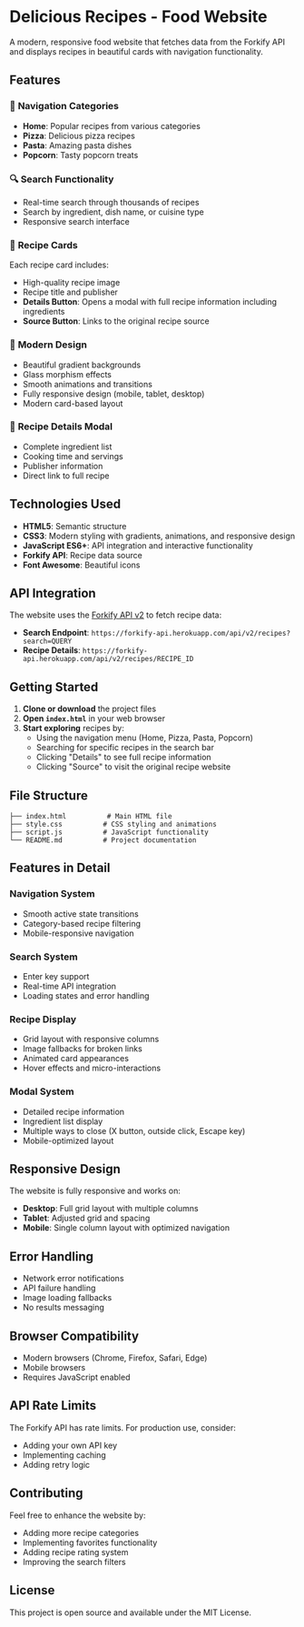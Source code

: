 # Delicious Recipes - Food Website

A modern, responsive food website that fetches data from the Forkify API and displays recipes in beautiful cards with navigation functionality.

## Features

### 🍕 **Navigation Categories**
- **Home**: Popular recipes from various categories
- **Pizza**: Delicious pizza recipes
- **Pasta**: Amazing pasta dishes  
- **Popcorn**: Tasty popcorn treats

### 🔍 **Search Functionality**
- Real-time search through thousands of recipes
- Search by ingredient, dish name, or cuisine type
- Responsive search interface

### 📱 **Recipe Cards**
Each recipe card includes:
- High-quality recipe image
- Recipe title and publisher
- **Details Button**: Opens a modal with full recipe information including ingredients
- **Source Button**: Links to the original recipe source

### 🎨 **Modern Design**
- Beautiful gradient backgrounds
- Glass morphism effects
- Smooth animations and transitions
- Fully responsive design (mobile, tablet, desktop)
- Modern card-based layout

### 📱 **Recipe Details Modal**
- Complete ingredient list
- Cooking time and servings
- Publisher information
- Direct link to full recipe

## Technologies Used

- **HTML5**: Semantic structure
- **CSS3**: Modern styling with gradients, animations, and responsive design
- **JavaScript ES6+**: API integration and interactive functionality
- **Forkify API**: Recipe data source
- **Font Awesome**: Beautiful icons

## API Integration

The website uses the [Forkify API v2](https://forkify-api.herokuapp.com/v2) to fetch recipe data:

- **Search Endpoint**: `https://forkify-api.herokuapp.com/api/v2/recipes?search=QUERY`
- **Recipe Details**: `https://forkify-api.herokuapp.com/api/v2/recipes/RECIPE_ID`

## Getting Started

1. **Clone or download** the project files
2. **Open `index.html`** in your web browser
3. **Start exploring** recipes by:
   - Using the navigation menu (Home, Pizza, Pasta, Popcorn)
   - Searching for specific recipes in the search bar
   - Clicking "Details" to see full recipe information
   - Clicking "Source" to visit the original recipe website

## File Structure

```
├── index.html          # Main HTML file
├── style.css          # CSS styling and animations
├── script.js          # JavaScript functionality
└── README.md          # Project documentation
```

## Features in Detail

### Navigation System
- Smooth active state transitions
- Category-based recipe filtering
- Mobile-responsive navigation

### Search System
- Enter key support
- Real-time API integration
- Loading states and error handling

### Recipe Display
- Grid layout with responsive columns
- Image fallbacks for broken links
- Animated card appearances
- Hover effects and micro-interactions

### Modal System
- Detailed recipe information
- Ingredient list display
- Multiple ways to close (X button, outside click, Escape key)
- Mobile-optimized layout

## Responsive Design

The website is fully responsive and works on:
- **Desktop**: Full grid layout with multiple columns
- **Tablet**: Adjusted grid and spacing
- **Mobile**: Single column layout with optimized navigation

## Error Handling

- Network error notifications
- API failure handling
- Image loading fallbacks
- No results messaging

## Browser Compatibility

- Modern browsers (Chrome, Firefox, Safari, Edge)
- Mobile browsers
- Requires JavaScript enabled

## API Rate Limits

The Forkify API has rate limits. For production use, consider:
- Adding your own API key
- Implementing caching
- Adding retry logic

## Contributing

Feel free to enhance the website by:
- Adding more recipe categories
- Implementing favorites functionality
- Adding recipe rating system
- Improving the search filters

## License

This project is open source and available under the MIT License.
